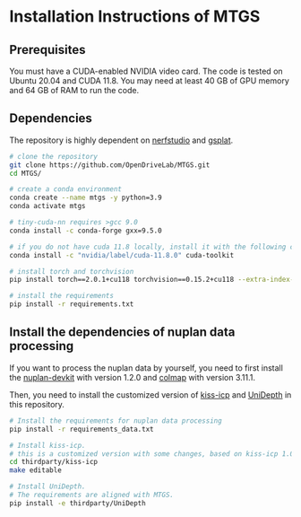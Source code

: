 # Installation Instructions of MTGS

## Prerequisites

You must have a CUDA-enabled NVIDIA video card. The code is tested on Ubuntu 20.04 and CUDA 11.8. You may need at least 40 GB of GPU memory and 64 GB of RAM to run the code.

## Dependencies

The repository is highly dependent on [nerfstudio](https://github.com/nerfstudio-project/nerfstudio) and [gsplat](https://github.com/nerfstudio-project/gsplat).

```bash
# clone the repository
git clone https://github.com/OpenDriveLab/MTGS.git
cd MTGS/

# create a conda environment
conda create --name mtgs -y python=3.9
conda activate mtgs

# tiny-cuda-nn requires >gcc 9.0
conda install -c conda-forge gxx=9.5.0

# if you do not have cuda 11.8 locally, install it with the following command
conda install -c "nvidia/label/cuda-11.8.0" cuda-toolkit

# install torch and torchvision
pip install torch==2.0.1+cu118 torchvision==0.15.2+cu118 --extra-index-url https://download.pytorch.org/whl/cu118

# install the requirements
pip install -r requirements.txt
```

## Install the dependencies of nuplan data processing

If you want to process the nuplan data by yourself, you need to first install the [nuplan-devkit](https://github.com/motional/nuplan-devkit) with version 1.2.0 and [colmap](https://github.com/colmap/colmap) with version 3.11.1.

Then, you need to install the customized version of [kiss-icp](https://github.com/PRBonn/kiss-icp) and [UniDepth](https://github.com/lpiccinelli-eth/UniDepth) in this repository.

```bash
# Install the requirements for nuplan data processing
pip install -r requirements_data.txt

# Install kiss-icp.
# this is a customized version with some changes, based on kiss-icp 1.0.0
cd thirdparty/kiss-icp
make editable

# Install UniDepth.
# The requirements are aligned with MTGS.
pip install -e thirdparty/UniDepth
```
